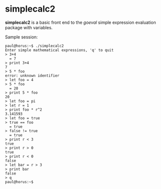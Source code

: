 simplecalc2
===========

**simplecalc2** is a basic front end to the *goeval* simple expression
evaluation package with variables.

Sample session:

	paul@horus:~$ ./simplecalc2
	Enter simple mathematical expressions, 'q' to quit
	> 3+4
	  = 7
	> print 3+4
	7
	> 5 * foo
	error: unknown identifier
	> let foo = 4
	> 5 * foo
	  = 20
	> print 5 * foo
	20
	> let foo = pi
	> let r = 1    
	> print foo * r^2
	3.141593
	> let foo = true
	> true == foo
	  = true
	> false != true
	  = true
	> print r < 3
	true
	> print r > 0
	true
	> print r < 0
	false
	> let bar = r > 3
	> print bar
	false
	> q
	paul@horus:~$ 
